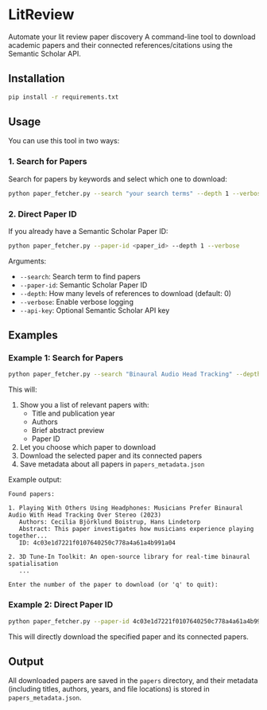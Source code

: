 # LitReview

Automate your lit review paper discovery
A command-line tool to download academic papers and their connected references/citations using the Semantic Scholar API.

## Installation

```bash
pip install -r requirements.txt
```

## Usage

You can use this tool in two ways:

### 1. Search for Papers

Search for papers by keywords and select which one to download:

```bash
python paper_fetcher.py --search "your search terms" --depth 1 --verbose
```

### 2. Direct Paper ID

If you already have a Semantic Scholar Paper ID:

```bash
python paper_fetcher.py --paper-id <paper_id> --depth 1 --verbose
```

Arguments:
- `--search`: Search term to find papers
- `--paper-id`: Semantic Scholar Paper ID
- `--depth`: How many levels of references to download (default: 0)
- `--verbose`: Enable verbose logging
- `--api-key`: Optional Semantic Scholar API key

## Examples

### Example 1: Search for Papers

```bash
python paper_fetcher.py --search "Binaural Audio Head Tracking" --depth 1
```

This will:
1. Show you a list of relevant papers with:
   - Title and publication year
   - Authors
   - Brief abstract preview
   - Paper ID
2. Let you choose which paper to download
3. Download the selected paper and its connected papers
4. Save metadata about all papers in `papers_metadata.json`

Example output:
```
Found papers:

1. Playing With Others Using Headphones: Musicians Prefer Binaural Audio With Head Tracking Over Stereo (2023)
   Authors: Cecilia Björklund Boistrup, Hans Lindetorp
   Abstract: This paper investigates how musicians experience playing together...
   ID: 4c03e1d7221f0107640250c778a4a61a4b991a04

2. 3D Tune-In Toolkit: An open-source library for real-time binaural spatialisation
   ...

Enter the number of the paper to download (or 'q' to quit):
```

### Example 2: Direct Paper ID

```bash
python paper_fetcher.py --paper-id 4c03e1d7221f0107640250c778a4a61a4b991a04 --depth 1
```

This will directly download the specified paper and its connected papers.

## Output

All downloaded papers are saved in the `papers` directory, and their metadata (including titles, authors, years, and file locations) is stored in `papers_metadata.json`.

